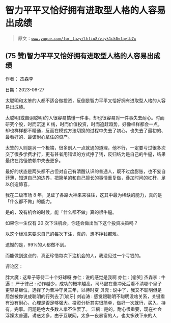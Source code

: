 # 智力平平又恰好拥有进取型人格的人容易出成绩

> 原文：[`www.yuque.com/for_lazy/thfiu8/viyk1ck0vfaytb7x`](https://www.yuque.com/for_lazy/thfiu8/viyk1ck0vfaytb7x)



## (75 赞)智力平平又恰好拥有进取型人格的人容易出成绩 

作者： 杰森李 

日期：2023-06-27 

太聪明和太笨的人都不适合做投资，反倒是智力平平又恰好拥有进取型人格的人容易出成绩。 

太聪明(或自诩聪明)的人很容易搞懂一件事，却也很容易对一件事失去耐心。时而研究个股，时而沉迷 K 线，时而价值投资，时而追赶趋势，好像样样都会一点，却也样样都不精通，反而在模式方法切换的过程中失去了初心，也失去了最初的、最看好的、最该耐心拿住的资产。 

太笨的人则是另一个极端，很多别人一点就通的道理，他不行，一定要亏过很多次交了很多学费才行，更有甚者用错误的方式挣了钱，反归结为是自己的牛逼，结果最终在路径依赖中失去更多。 

最好的状态是两头都不占但对自己有清醒认识的普通人，既不过度膨胀，也不妄自菲薄，知道自己的边界，把简单的和自己擅长的事情重复做，叠加时间的杠杆，足以创造惊喜。 

我在二级市场 8 年，见证了各路大神来来往往，这其中最为稀缺的能力，真的是「什么都不做」的能力。 

是的，没有机会的时候，能「什么都不做」真的很牛逼。 

如果你一生仅有 20 次下注机会，你还会做出当下这个投资决策吗？ 

以这个标准来要求自己的每次下注，真的，想不挣钱都难。 

遗憾的是，99%的人都做不到。 

而能做到这点的、真正珍惜每次下注机会的人，我没见过一个亏钱的。 

评论区： 

胖大魔 : 这辈子等待二十个好球呀 亦仁 : 说的感觉是我啊 亦仁 : [偷笑] 杰森李 : 牛逼！ 严于律己 : 动作越少，成功的概率越高。司马懿在曹冲死后看不清哪个皇子更容易继位，选择了为曹冲守灵三年，以待时变 贝壳 : 说中了，我又不聪明但是居然被你说成聪明的行列去了[呲牙] 刘岩涛 : 感觉跟聪明不聪明没啥关系，关键看有没有耐心，心理是否足够强大。投资分析其实很简单，做好一次就行，买入，持有，完事。问题是绝大多数人拿不住罢了。 江枫 : 是的，耐心很重要，现在社会浮躁太普遍，诱惑太多，由于互联网，太多一夜暴富的人，也太多跌下来的人